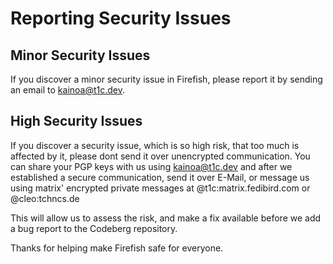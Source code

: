 # Reporting Security Issues

## Minor Security Issues

If you discover a minor security issue in Firefish, please report it by sending an
email to [kainoa@t1c.dev](mailto:kainoa@t1c.dev).

## High Security Issues

If you discover a security issue, which is so high risk, that too much is affected by it, please dont send it over unencrypted communication. You can share your PGP keys with us using kainoa@t1c.dev and after we established a secure communication, send it over E-Mail, or message us using matrix' encrypted private messages at @t1c:matrix.fedibird.com or @cleo:tchncs.de


This will allow us to assess the risk, and make a fix available before we add a
bug report to the Codeberg repository.

Thanks for helping make Firefish safe for everyone.
